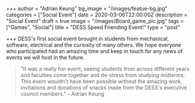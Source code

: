 +++
author = "Adrian Keung"
bg_image = "/images/featue-bg.jpg"
categories = ["Social Event"]
date = 2020-03-06T22:00:00Z
description = "Social Event"
draft = true
image = "/images/Board_game_pic.jpg"
tags = ["Games", "Social"]
title = "DESS Speed Friending Event!"
type = "post"

+++
DESS's first social event brought in students from mechanical, software, electrical and the curiosity of many others. We hope everyone who participated had an amazing time and keep in touch for any news of events we will host in the future.

> "It was a really fun event, seeing students from across different years and faculties come together and de-stress from studying midterms. This event wouldn't have been possible without the amazing work, invitations and donations of snacks made from the DESS's executive council members." - Adrian Keung